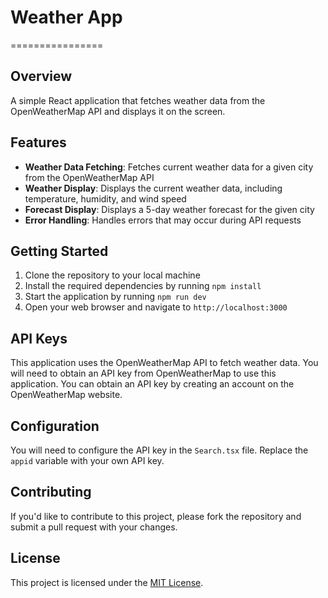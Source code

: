 # Weather App

================

## Overview

A simple React application that fetches weather data from the OpenWeatherMap API and displays it on the screen.

## Features

- **Weather Data Fetching**: Fetches current weather data for a given city from the OpenWeatherMap API
- **Weather Display**: Displays the current weather data, including temperature, humidity, and wind speed
- **Forecast Display**: Displays a 5-day weather forecast for the given city
- **Error Handling**: Handles errors that may occur during API requests

## Getting Started

1. Clone the repository to your local machine
2. Install the required dependencies by running `npm install`
3. Start the application by running `npm run dev`
4. Open your web browser and navigate to `http://localhost:3000`

## API Keys

This application uses the OpenWeatherMap API to fetch weather data. You will need to obtain an API key from OpenWeatherMap to use this application. You can obtain an API key by creating an account on the OpenWeatherMap website.

## Configuration

You will need to configure the API key in the `Search.tsx` file. Replace the `appid` variable with your own API key.

## Contributing

If you'd like to contribute to this project, please fork the repository and submit a pull request with your changes.

## License

This project is licensed under the [MIT License](LICENSE.md).
